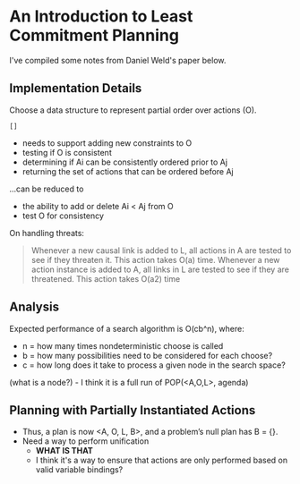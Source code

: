 # An Introduction to Least Commitment Planning

I've compiled some notes from Daniel Weld's paper below.
## Implementation Details

Choose a data structure to represent partial order over actions (O).

```
[]
```

- needs to support adding new constraints to O
- testing if O is consistent
- determining if Ai can be consistently ordered prior to Aj
- returning the set of actions that can be ordered before Aj

...can be reduced to

- the ability to add or delete Ai < Aj from O 
- test O for consistency

On handling threats:

> Whenever a new causal link is added to L, all actions in A are tested to see if they threaten it.  This  action  takes  O(a)  time.  Whenever a new action instance is added to A, all links in L are tested to see if they are threatened. This action takes O(a2) time

## Analysis

Expected performance of a search algorithm is O(cb^n), where:

- n = how many times nondeterministic choose is called
- b = how many possibilities need to be considered for each choose?
- c = how long does it take to process a given node in the search space?

(what is a node?) - I think it is a full run of POP(<A,O,L>, agenda)
## Planning with Partially Instantiated Actions

- Thus, a plan is now <A, O, L, B>, and a problem’s null plan has B = {}.
- Need a way to perform unification
  - **WHAT IS THAT**
  - I think it's a way to ensure that actions are only performed based on valid variable bindings?



